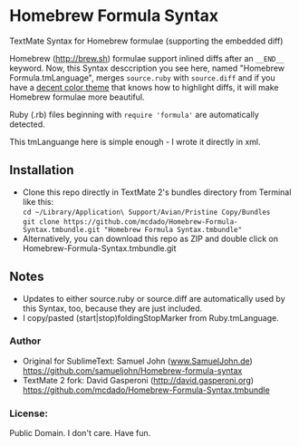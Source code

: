 # Homebrew Formula Syntax #

TextMate Syntax for Homebrew formulae (supporting the embedded diff)

Homebrew (http://brew.sh) formulae support inlined diffs after an
`__END__` keyword. Now, this Syntax desccription you see here, named
"Homebrew Formula.tmLanguage", merges `source.ruby` with `source.diff` and
if you have a [decent color theme](https://github.com/samueljohn/decent) that knows how to highlight diffs, it will make Homebrew formulae more beautiful.

Ruby (.rb) files beginning with `require 'formula'` are automatically
detected.

This tmLanguange here is simple enough - I wrote it directly in xml.

## Installation ##
- Clone this repo directly in TextMate 2's bundles directory from Terminal like this:  
`cd ~/Library/Application\ Support/Avian/Pristine Copy/Bundles`  
`git clone https://github.com/mcdado/Homebrew-Formula-Syntax.tmbundle.git "Homebrew Formula Syntax.tmbundle"`  
- Alternatively, you can download this repo as ZIP and double click on Homebrew-Formula-Syntax.tmbundle.git 

## Notes ##
-   Updates to either source.ruby or source.diff are automatically
    used by this Syntax, too, because they are just included.
-   I copy/pasted (start|stop)foldingStopMarker from
    Ruby.tmLanguage.

### Author
-   Original for SublimeText: Samuel John (www.SamuelJohn.de)
    https://github.com/samueljohn/Homebrew-formula-syntax
-   TextMate 2 fork: David Gasperoni (http://david.gasperoni.org)
	https://github.com/mcdado/Homebrew-Formula-Syntax.tmbundle

### License:
Public Domain. I don't care. Have fun.
